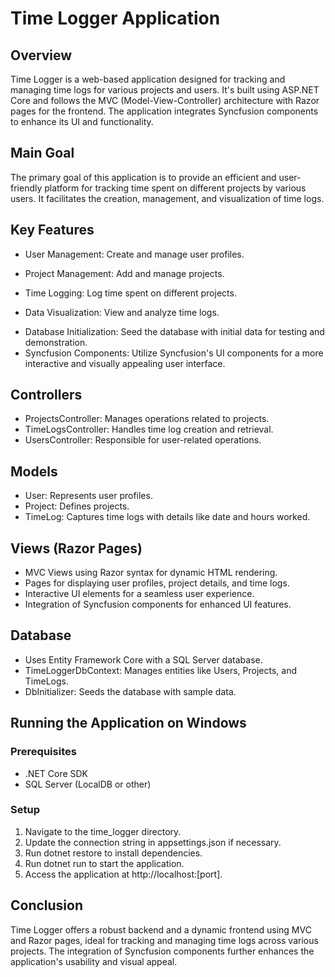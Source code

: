 # Time Logger Application

## Overview
Time Logger is a web-based application designed for tracking and managing time logs for various projects and users. It's built using ASP.NET Core and follows the MVC (Model-View-Controller) architecture with Razor pages for the frontend. The application integrates Syncfusion components to enhance its UI and functionality.


## Main Goal
The primary goal of this application is to provide an efficient and user-friendly platform for tracking time spent on different projects by various users. It facilitates the creation, management, and visualization of time logs.


## Key Features

* User Management: Create and manage user profiles.
- Project Management: Add and manage projects.
* Time Logging: Log time spent on different projects.
- Data Visualization: View and analyze time logs.
* Database Initialization: Seed the database with initial data for testing and demonstration.
* Syncfusion Components: Utilize Syncfusion's UI components for a more interactive and visually appealing user interface.


## Controllers

- ProjectsController: Manages operations related to projects.
- TimeLogsController: Handles time log creation and retrieval.
- UsersController: Responsible for user-related operations.


## Models

- User: Represents user profiles.
- Project: Defines projects.
- TimeLog: Captures time logs with details like date and hours worked.


## Views (Razor Pages)

- MVC Views using Razor syntax for dynamic HTML rendering.
- Pages for displaying user profiles, project details, and time logs.
- Interactive UI elements for a seamless user experience.
- Integration of Syncfusion components for enhanced UI features.


## Database

- Uses Entity Framework Core with a SQL Server database.
- TimeLoggerDbContext: Manages entities like Users, Projects, and TimeLogs.
- DbInitializer: Seeds the database with sample data.


## Running the Application on Windows
 ### Prerequisites
- .NET Core SDK
- SQL Server (LocalDB or other)


### Setup

1. Navigate to the time_logger directory.
2. Update the connection string in appsettings.json if necessary.
3. Run dotnet restore to install dependencies.
4. Run dotnet run to start the application.
5. Access the application at http://localhost:[port].


## Conclusion

Time Logger offers a robust backend and a dynamic frontend using MVC and Razor pages, ideal for tracking and managing time logs across various projects. The integration of Syncfusion components further enhances the application's usability and visual appeal.
